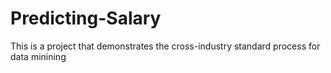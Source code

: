 # Predicting-Salary
This is a project that demonstrates the cross-industry standard process for data minining
